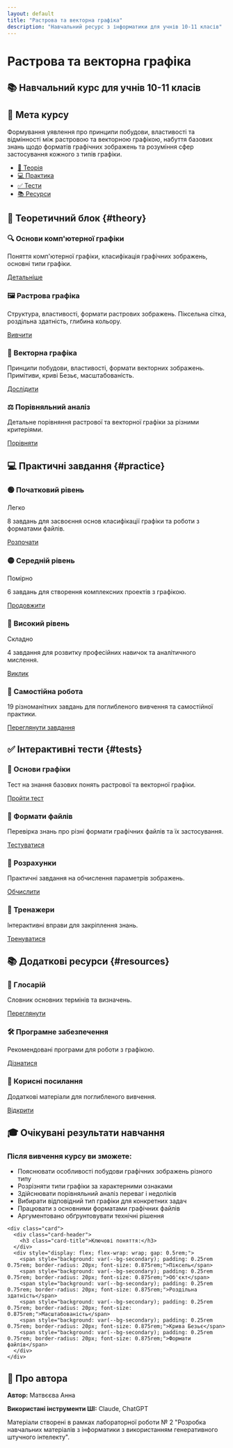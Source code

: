 ```yaml
---
layout: default
title: "Растрова та векторна графіка"
description: "Навчальний ресурс з інформатики для учнів 10-11 класів"
---
```


<link rel="stylesheet" href="styles/custom.css">

# Растрова та векторна графіка

## 📚 Навчальний курс для учнів 10-11 класів

<div class="content-wrapper">
  <div class="card">
    <div class="card-header">
      <h2 class="card-title">🎯 Мета курсу</h2>
    </div>
    <p>Формування уявлення про принципи побудови, властивості та відмінності між растровою та векторною графікою, набуття базових знань щодо форматів графічних зображень та розуміння сфер застосування кожного з типів графіки.</p>
  </div>
</div>

<nav class="nav">
  <div class="container">
    <ul class="nav-links">
      <li><a href="#theory" class="active">📖 Теорія</a></li>
      <li><a href="#practice">💻 Практика</a></li>
      <li><a href="#tests">✅ Тести</a></li>
      <li><a href="#resources">📚 Ресурси</a></li>
    </ul>
  </div>
</nav>

## 📖 Теоретичний блок {#theory}

<div class="grid grid-2">
  <div class="card">
    <div class="card-header">
      <h3 class="card-title">🔍 Основи комп'ютерної графіки</h3>
    </div>
    <p>Поняття комп'ютерної графіки, класифікація графічних зображень, основні типи графіки.</p>
    <a href="theory/main-content/" class="btn btn-primary">Детальніше</a>
  </div>

  <div class="card">
    <div class="card-header">
      <h3 class="card-title">🖼️ Растрова графіка</h3>
    </div>
    <p>Структура, властивості, формати растрових зображень. Піксельна сітка, роздільна здатність, глибина кольору.</p>
    <a href="theory/raster-graphics/" class="btn btn-primary">Вивчити</a>
  </div>

  <div class="card">
    <div class="card-header">
      <h3 class="card-title">📐 Векторна графіка</h3>
    </div>
    <p>Принципи побудови, властивості, формати векторних зображень. Примітиви, криві Безьє, масштабованість.</p>
    <a href="theory/vector-graphics/" class="btn btn-primary">Дослідити</a>
  </div>

  <div class="card">
    <div class="card-header">
      <h3 class="card-title">⚖️ Порівняльний аналіз</h3>
    </div>
    <p>Детальне порівняння растрової та векторної графіки за різними критеріями.</p>
    <a href="theory/comparison/" class="btn btn-primary">Порівняти</a>
  </div>
</div>

## 💻 Практичні завдання {#practice}

<div class="grid grid-3">
  <div class="card">
    <div class="card-header">
      <h3 class="card-title">🟢 Початковий рівень</h3>
      <span class="task-level beginner">Легко</span>
    </div>
    <p>8 завдань для засвоєння основ класифікації графіки та роботи з форматами файлів.</p>
    <a href="practice/beginner-tasks" class="btn btn-secondary">Розпочати</a>
  </div>

  <div class="card">
    <div class="card-header">
      <h3 class="card-title">🟡 Середній рівень</h3>
      <span class="task-level intermediate">Помірно</span>
    </div>
    <p>6 завдань для створення комплексних проектів з графікою.</p>
    <a href="practice/intermediate-tasks" class="btn btn-secondary">Продовжити</a>
  </div>

  <div class="card">
    <div class="card-header">
      <h3 class="card-title">🔴 Високий рівень</h3>
      <span class="task-level advanced">Складно</span>
    </div>
    <p>4 завдання для розвитку професійних навичок та аналітичного мислення.</p>
    <a href="practice/advanced-tasks" class="btn btn-secondary">Виклик</a>
  </div>
</div>

<div class="content-wrapper">
  <div class="card">
    <div class="card-header">
      <h3 class="card-title">📝 Самостійна робота</h3>
    </div>
    <p>19 різноманітних завдань для поглибленого вивчення та самостійної практики.</p>
    <a href="practice/self-study" class="btn btn-outline">Переглянути завдання</a>
  </div>
</div>

## ✅ Інтерактивні тести {#tests}

<div class="grid grid-2">
  <div class="card">
    <div class="card-header">
      <h3 class="card-title">🧩 Основи графіки</h3>
    </div>
    <p>Тест на знання базових понять растрової та векторної графіки.</p>
    <a href="tests/basic-test" class="btn btn-primary">Пройти тест</a>
  </div>

  <div class="card">
    <div class="card-header">
      <h3 class="card-title">📁 Формати файлів</h3>
    </div>
    <p>Перевірка знань про різні формати графічних файлів та їх застосування.</p>
    <a href="tests/formats-test" class="btn btn-primary">Тестуватися</a>
  </div>

  <div class="card">
    <div class="card-header">
      <h3 class="card-title">🔢 Розрахунки</h3>
    </div>
    <p>Практичні завдання на обчислення параметрів зображень.</p>
    <a href="tests/calculations-test" class="btn btn-primary">Обчислити</a>
  </div>

  <div class="card">
    <div class="card-header">
      <h3 class="card-title">🎯 Тренажери</h3>
    </div>
    <p>Інтерактивні вправи для закріплення знань.</p>
    <a href="tests/interactive-trainers" class="btn btn-primary">Тренуватися</a>
  </div>
</div>

## 📚 Додаткові ресурси {#resources}

<div class="grid grid-3">
  <div class="card">
    <div class="card-header">
      <h3 class="card-title">📖 Глосарій</h3>
    </div>
    <p>Словник основних термінів та визначень.</p>
    <a href="resources/glossary" class="btn btn-outline">Переглянути</a>
  </div>

  <div class="card">
    <div class="card-header">
      <h3 class="card-title">🛠️ Програмне забезпечення</h3>
    </div>
    <p>Рекомендовані програми для роботи з графікою.</p>
    <a href="resources/software" class="btn btn-outline">Дізнатися</a>
  </div>

  <div class="card">
    <div class="card-header">
      <h3 class="card-title">🔗 Корисні посилання</h3>
    </div>
    <p>Додаткові матеріали для поглибленого вивчення.</p>
    <a href="resources/links" class="btn btn-outline">Відкрити</a>
  </div>
</div>

## 🎓 Очікувані результати навчання

<div class="content-wrapper">
  <div class="grid grid-2">
    <div class="card">
      <div class="card-header">
        <h3 class="card-title">Після вивчення курсу ви зможете:</h3>
      </div>
      <ul style="padding-left: 1.5rem; color: var(--text-secondary);">
        <li>Пояснювати особливості побудови графічних зображень різного типу</li>
        <li>Розрізняти типи графіки за характерними ознаками</li>
        <li>Здійснювати порівняльний аналіз переваг і недоліків</li>
        <li>Вибирати відповідний тип графіки для конкретних задач</li>
        <li>Працювати з основними форматами графічних файлів</li>
        <li>Аргументовано обґрунтовувати технічні рішення</li>
      </ul>
    </div>
    
    <div class="card">
      <div class="card-header">
        <h3 class="card-title">Ключові поняття:</h3>
      </div>
      <div style="display: flex; flex-wrap: wrap; gap: 0.5rem;">
        <span style="background: var(--bg-secondary); padding: 0.25rem 0.75rem; border-radius: 20px; font-size: 0.875rem;">Піксель</span>
        <span style="background: var(--bg-secondary); padding: 0.25rem 0.75rem; border-radius: 20px; font-size: 0.875rem;">Об'єкт</span>
        <span style="background: var(--bg-secondary); padding: 0.25rem 0.75rem; border-radius: 20px; font-size: 0.875rem;">Роздільна здатність</span>
        <span style="background: var(--bg-secondary); padding: 0.25rem 0.75rem; border-radius: 20px; font-size: 0.875rem;">Масштабованість</span>
        <span style="background: var(--bg-secondary); padding: 0.25rem 0.75rem; border-radius: 20px; font-size: 0.875rem;">Крива Безьє</span>
        <span style="background: var(--bg-secondary); padding: 0.25rem 0.75rem; border-radius: 20px; font-size: 0.875rem;">Формати файлів</span>
      </div>
    </div>
  </div>
</div>

## 👤 Про автора

<div class="content-wrapper">
  <div class="card">
    <p><strong>Автор:</strong> Матвєєва Анна</p>
    <p><strong>Використані інструменти ШІ:</strong> Claude, ChatGPT</p>
    <p>Матеріали створені в рамках лабораторної роботи № 2 "Розробка навчальних матеріалів з інформатики з використанням генеративного штучного інтелекту".</p>
  </div>
</div>

<script src="scripts/interactive.js"></script>
